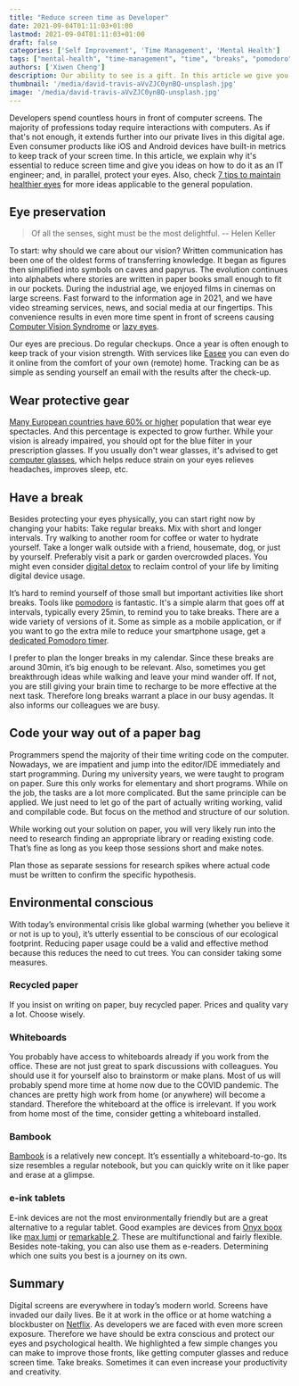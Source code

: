 ```yaml
---
title: "Reduce screen time as Developer"
date: 2021-09-04T01:11:03+01:00
lastmod: 2021-09-04T01:11:03+01:00
draft: false
categories: ['Self Improvement', 'Time Management', 'Mental Health']
tags: ["mental-health", "time-management", "time", "breaks", "pomodoro", "whiteboard", "e-ink", "environment", "information", "well-being"]
authors: ['Xiwen Cheng']
description: Our ability to see is a gift. In this article we give you some ideas on how to lessen the strain on our eyes.
thumbnail: '/media/david-travis-aVvZJC0ynBQ-unsplash.jpg'
image: '/media/david-travis-aVvZJC0ynBQ-unsplash.jpg'
---
```


Developers spend countless hours in front of computer screens. The majority of professions today require interactions with computers. As if that's not enough, it extends further into our private lives in this digital age. Even consumer products like iOS and Android devices have built-in metrics to keep track of your screen time. In this article, we explain why it's essential to reduce screen time and give you ideas on how to do it as an IT engineer; and, in parallel, protect your eyes. Also, check [7 tips to maintain healthier eyes](https://betterprogramming.pub/the-programmers-guide-to-maintaining-healthy-eyes-9f7ba8900a63) for more ideas applicable to the general population.

## Eye preservation

> Of all the senses, sight must be the most delightful.
> -- Helen Keller

To start: why should we care about our vision? Written communication has been one of the oldest forms of transferring knowledge. It began as figures then simplified into symbols on caves and papyrus. The evolution continues into alphabets where stories are written in paper books small enough to fit in our pockets. During the industrial age, we enjoyed films in cinemas on large screens. Fast forward to the information age in 2021, and we have video streaming services, news, and social media at our fingertips. This convenience results in even more time spent in front of screens causing [Computer Vision Syndrome](https://www.webmd.com/eye-health/computer-vision-syndrome) or [lazy eyes](https://www.dunyagoz.com/en/corporate/news/digital-eye-fatigue-can-lead-to-lazy-eye-in-children).

Our eyes are precious. Do regular checkups. Once a year is often enough to keep track of your vision strength. With services like [Easee](https://easee.online/) you can even do it online from the comfort of your own (remote) home. Tracking can be as simple as sending yourself an email with the results after the check-up.

## Wear protective gear

[Many European countries have 60% or higher](https://www.statista.com/statistics/711514/individuals-who-wear-spectacles-in-selected-european-countries/) population that wear eye spectacles. And this percentage is expected to grow further. While your vision is already impaired, you should opt for the blue filter in your prescription glasses. If you usually don't wear glasses, it's advised to get [computer glasses](https://www.allaboutvision.com/cvs/computer_glasses.htm), which helps reduce strain on your eyes relieves headaches, improves sleep, etc.

## Have a break

Besides protecting your eyes physically, you can start right now by changing your habits: Take regular breaks. Mix with short and longer intervals. Try walking to another room for coffee or water to hydrate yourself. Take a longer walk outside with a friend, housemate, dog, or just by yourself. Preferably visit a park or garden overcrowded places. You might even consider [digital detox](https://en.wikipedia.org/wiki/Digital_detox) to reclaim control of your life by limiting digital device usage.

It’s hard to remind yourself of those small but important activities like short breaks. Tools like [pomodoro](https://en.wikipedia.org/wiki/Pomodoro_Technique) is fantastic. It's a simple alarm that goes off at intervals, typically every 25min, to remind you to take breaks. There are a wide variety of versions of it. Some as simple as a mobile application, or if you want to go the extra mile to reduce your smartphone usage, get a [dedicated Pomodoro timer](https://www.amazon.com/gp/product/B07H59ZL1L/ref=as_li_tl?ie=UTF8&camp=1789&creative=9325&creativeASIN=B07H59ZL1L&linkCode=as2&tag=cinaq-20&linkId=b91c8041e6634378cd284354d44e563e).

I prefer to plan the longer breaks in my calendar. Since these breaks are around 30min, it’s big enough to be relevant. Also, sometimes you get breakthrough ideas while walking and leave your mind wander off. If not, you are still giving your brain time to recharge to be more effective at the next task. Therefore long breaks warrant a place in our busy agendas. It also informs our colleagues we are busy.

## Code your way out of a paper bag

Programmers spend the majority of their time writing code on the computer. Nowadays, we are impatient and jump into the editor/IDE immediately and start programming. During my university years, we were taught to program on paper. Sure this only works for elementary and short programs. While on the job, the tasks are a lot more complicated. But the same principle can be applied. We just need to let go of the part of actually writing working, valid and compilable code. But focus on the method and structure of our solution.

While working out your solution on paper, you will very likely run into the need to research finding an appropriate library or reading existing code. That’s fine as long as you keep those sessions short and make notes.

Plan those as separate sessions for research spikes where actual code must be written to confirm the specific hypothesis.

## Environmental conscious

With today’s environmental crisis like global warming (whether you believe it or not is up to you), it’s utterly essential to be conscious of our ecological footprint. Reducing paper usage could be a valid and effective method because this reduces the need to cut trees. You can consider taking some measures.

### Recycled paper

If you insist on writing on paper, buy recycled paper. Prices and quality vary a lot. Choose wisely.

### Whiteboards

You probably have access to whiteboards already if you work from the office. These are not just great to spark discussions with colleagues. You should use it for yourself also to brainstorm or make plans. Most of us will probably spend more time at home now due to the COVID pandemic. The chances are pretty high work from home (or anywhere) will become a standard. Therefore the whiteboard at the office is irrelevant. If you work from home most of the time, consider getting a whiteboard installed.

### Bambook

[Bambook](https://www.bambook.org/) is a relatively new concept. It’s essentially a whiteboard-to-go. Its size resembles a regular notebook, but you can quickly write on it like paper and erase at a glimpse.

### e-ink tablets

E-ink devices are not the most environmentally friendly but are a great alternative to a regular tablet. Good examples are devices from [Onyx boox](https://www.boox.com/) like [max lumi](https://www.amazon.com/gp/product/B08F9LN79L/ref=as_li_tl?ie=UTF8&camp=1789&creative=9325&creativeASIN=B08F9LN79L&linkCode=as2&tag=cinaq-20&linkId=f72aedad2350c3ec152e8c0e6840b9d2) or [remarkable 2](https://remarkable.com/). These are multifunctional and fairly flexible. Besides note-taking, you can also use them as e-readers. Determining which one suits you best is a journey on its own.

## Summary

Digital screens are everywhere in today’s modern world. Screens have invaded our daily lives. Be it at work in the office or at home watching a blockbuster on [Netflix](https://netflix.com). As developers we are faced with even more screen exposure. Therefore we have should be extra conscious and protect our eyes and psychological health. We highlighted a few simple changes you can make to improve those fronts, like getting computer glasses and reduce screen time. Take breaks. Sometimes it can even increase your productivity and creativity.
